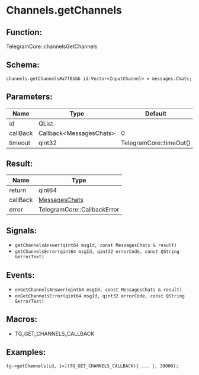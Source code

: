 # Channels.getChannels

## Function:

TelegramCore::channelsGetChannels

## Schema:

`channels.getChannels#a7f6bbb id:Vector<InputChannel> = messages.Chats;`
## Parameters:

|Name|Type|Default|
|----|----|-------|
|id|QList<InputChannel>||
|callBack|Callback<MessagesChats\>|0|
|timeout|qint32|TelegramCore::timeOut()|

## Result:

|Name|Type|
|----|----|
|return|qint64|
|callBack|[MessagesChats](../../types/messageschats.md)|
|error|TelegramCore::CallbackError|

## Signals:

* `getChannelsAnswer(qint64 msgId, const MessagesChats & result)`
* `getChannelsError(qint64 msgId, qint32 errorCode, const QString &errorText)`

## Events:

* `onGetChannelsAnswer(qint64 msgId, const MessagesChats & result)`
* `onGetChannelsError(qint64 msgId, qint32 errorCode, const QString &errorText)`

## Macros:

* TG_GET_CHANNELS_CALLBACK

## Examples:

`tg->getChannels(id, [=](TG_GET_CHANNELS_CALLBACK){
    ...
}, 30000);`
